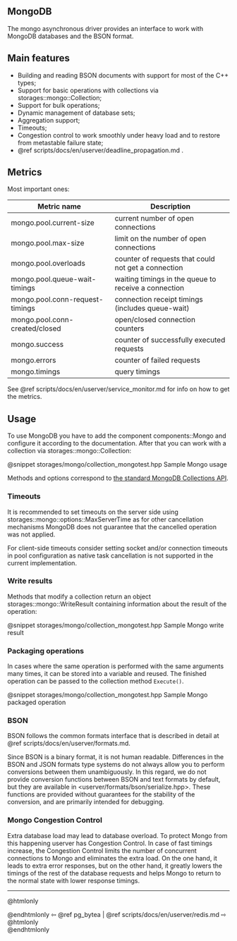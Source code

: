 ## MongoDB

The mongo asynchronous driver provides an interface to work with MongoDB
databases and the BSON format.

## Main features

* Building and reading BSON documents with support for most of the C++ types;
* Support for basic operations with collections via storages::mongo::Collection;
* Support for bulk operations;
* Dynamic management of database sets;
* Aggregation support;
* Timeouts;
* Congestion control to work smoothly under heavy load and to restore from metastable failure state;
* @ref scripts/docs/en/userver/deadline_propagation.md .


## Metrics

Most important ones:

| Metric name                     | Description                                          |
|---------------------------------|------------------------------------------------------|
| mongo.pool.current-size         | current number of open connections                   |
| mongo.pool.max-size             | limit on the number of open connections              |
| mongo.pool.overloads            | counter of requests that could not get a connection  |
| mongo.pool.queue-wait-timings   | waiting timings in the queue to receive a connection |
| mongo.pool.conn-request-timings | connection receipt timings (includes queue-wait)     |
| mongo.pool.conn-created/closed  | open/closed connection counters                      |
| mongo.success                   | counter of successfully executed requests            |
| mongo.errors                    | counter of failed requests                           |
| mongo.timings                   | query timings                                        |

See @ref scripts/docs/en/userver/service_monitor.md for info on how to get the metrics.


## Usage

To use MongoDB you have to add the component components::Mongo and configure it
according to the documentation. After that you can work with a collection via
storages::mongo::Collection:

@snippet storages/mongo/collection_mongotest.hpp  Sample Mongo usage

Methods and options correspond to [the standard MongoDB Collections API](https://docs.mongodb.com/manual/reference/method/#collection).


### Timeouts

It is recommended to set timeouts on the server side using
storages::mongo::options::MaxServerTime as for other cancellation mechanisms
MongoDB does not guarantee that the cancelled operation was not applied.

For client-side timeouts consider setting socket and/or connection timeouts
in pool configuration as native task cancellation is not supported in the
current implementation.


### Write results

Methods that modify a collection return an object storages::mongo::WriteResult
containing information about the result of the operation:

@snippet storages/mongo/collection_mongotest.hpp  Sample Mongo write result


### Packaging operations

In cases where the same operation is performed with the same arguments many
times, it can be stored into a variable and reused. The finished operation
can be passed to the collection method `Execute()`.

@snippet storages/mongo/collection_mongotest.hpp  Sample Mongo packaged operation


### BSON

BSON follows the common formats interface that is described in detail at
@ref scripts/docs/en/userver/formats.md.

Since BSON is a binary format, it is not human readable. Differences
in the BSON and JSON formats type systems do not always allow you to perform
conversions between them unambiguously. In this regard, we do not provide
conversion functions between BSON and text formats by default, but they are
available in <userver/formats/bson/serialize.hpp>. These functions are provided
without guarantees for the stability of the conversion, and are primarily
intended for debugging.


### Mongo Congestion Control

Extra database load may lead to database overload. To protect Mongo from this
happening userver has Congestion Control. In case of fast timings increase,
the Congestion Control limits the number of concurrent connections to Mongo and
eliminates the extra load. On the one hand, it leads to extra error responses, but
on the other hand, it greatly lowers the timings of the rest of the database
requests and helps Mongo to return to the normal state with lower response timings.

----------

@htmlonly <div class="bottom-nav"> @endhtmlonly
⇦ @ref pg_bytea | @ref scripts/docs/en/userver/redis.md ⇨
@htmlonly </div> @endhtmlonly
